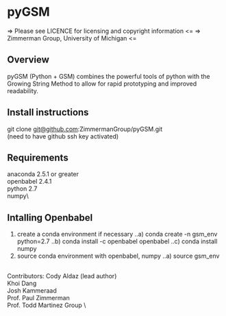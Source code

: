 # pyGSM

=> Please see LICENCE for licensing and copyright information <= 
=>    Zimmerman Group, University of Michigan <= 

## Overview
pyGSM (Python + GSM) combines the powerful tools of python with the
Growing String Method to allow for rapid prototyping and improved
readability.

## Install instructions
git clone git@github.com:ZimmermanGroup/pyGSM.git\
(need to have github ssh key activated)


## Requirements
anaconda 2.5.1 or greater\
openbabel 2.4.1\
python 2.7\
numpy\

## Intalling Openbabel 

1) create a conda environment if necessary
..a) conda create -n gsm_env python=2.7
..b) conda install -c openbabel openbabel 
..c) conda install numpy
2) source conda environment with openbabel, numpy
..a) source gsm_env


##

Contributors:
Cody Aldaz (lead author) \
Khoi Dang \
Josh Kammeraad \
Prof. Paul Zimmerman \
Prof. Todd Martinez Group \
    
